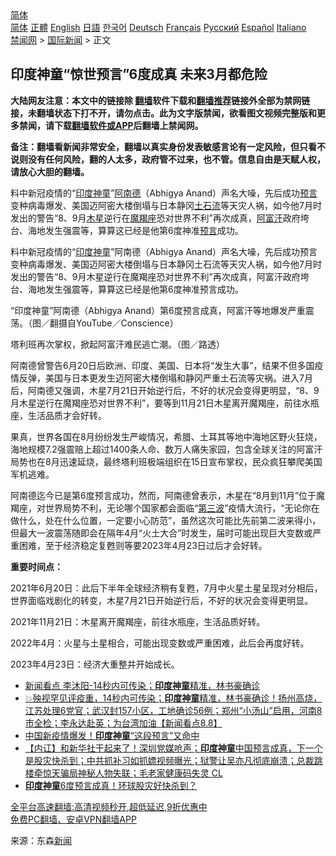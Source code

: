  <!-- 面包屑导航 --> <div class="breadcrumb"><!-- GTranslate: https://gtranslate.io/ -->  <div class="switcher notranslate">  <div class="selected">  <a href="#" onclick="return false;"> 简体</a>  </div>  <div class="option">  <a href="https://www.bannedbook.org" onclick="doGTranslate('zh-CN|zh-CN');jQuery('div.switcher div.selected a').html(jQuery(this).html());return false;" title="简体中文" class="nturl selected"> 简体</a>  <a href="https://www.bannedbook.org/zh-tw/" onclick="doGTranslate('zh-CN|zh-TW');jQuery('div.switcher div.selected a').html(jQuery(this).html());return false;" title="繁體中文" class="nturl"> 正體</a>  <a href="https://www.bannedbook.org/en/" onclick="doGTranslate('zh-CN|en');jQuery('div.switcher div.selected a').html(jQuery(this).html());return false;" title="English" class="nturl"> English</a>  <a href="https://www.bannedbook.org/ja/" onclick="doGTranslate('zh-CN|ja');jQuery('div.switcher div.selected a').html(jQuery(this).html());return false;" title="日本語" class="nturl"> 日語</a>  <a href="https://www.bannedbook.org/ko/" onclick="doGTranslate('zh-CN|ko');jQuery('div.switcher div.selected a').html(jQuery(this).html());return false;" title="한국어" class="nturl"> 한국어</a>  <a href="https://www.bannedbook.org/de/" onclick="doGTranslate('zh-CN|de');jQuery('div.switcher div.selected a').html(jQuery(this).html());return false;" title="Deutsch" class="nturl"> Deutsch</a>  <a href="https://www.bannedbook.org/fr/" onclick="doGTranslate('zh-CN|fr');jQuery('div.switcher div.selected a').html(jQuery(this).html());return false;" title="Français" class="nturl"> Français</a>  <a href="https://www.bannedbook.org/ru/" onclick="doGTranslate('zh-CN|ru');jQuery('div.switcher div.selected a').html(jQuery(this).html());return false;" title="Русский" class="nturl"> Русский</a>  <a href="https://www.bannedbook.org/es/" onclick="doGTranslate('zh-CN|es');jQuery('div.switcher div.selected a').html(jQuery(this).html());return false;" title="Español" class="nturl"> Español</a>  <a href="https://www.bannedbook.org/it/" onclick="doGTranslate('zh-CN|it');jQuery('div.switcher div.selected a').html(jQuery(this).html());return false;" title="Italiano" class="nturl"> Italiano</a>  </div>  </div>      <div class='breadcrumb-sub'><!-- Breadcrumb NavXT 6.3.0 --> <a href="https://www.bannedbook.org/" class="home">禁闻网</a> &gt; <a href="https://www.bannedbook.org/bnews/worldnews/" class="category">国际新闻</a> &gt; 正文</div></div><h2>印度神童“惊世预言”6度成真 未来3月都危险</h2> <p class="notice"><b>大陆网友注意：本文中的链接除 <a href="https://github.com/bannedbook/fanqiang" >翻墙</a>软件下载和<a href="https://github.com/killgcd/justmysocks/blob/master/README.md">翻墙推荐</a>链接外全部为禁网链接，未翻墙状态下打不开，请勿点击。此为文字版禁闻，欲看图文视频完整版和更多禁闻，请下载<a href="https://github.com/bannedbook/fanqiang">翻墙软件或APP</a>后翻墙上禁闻网。</p><p>备注：翻墙看新闻非常安全，翻墙以真实身份发表敏感言论有一定风险，但只看不说则没有任何风险，翻的人太多，政府管不过来，也不管。信息自由是天赋人权，请放心大胆的翻墙。</b></p>  <div class="entry"> <p id="summary">料中新冠疫情的“<a href="https://www.bannedbook.org/bnews/tag/%E5%8D%B0%E5%BA%A6%E7%A5%9E%E7%AB%A5/" class="st_tag internal_tag" rel="tag" title="标签 印度神童 下的日志">印度神童</a>”<a href="https://www.bannedbook.org/bnews/tag/%E9%98%BF%E5%8D%97%E5%BE%B7/" class="st_tag internal_tag" rel="tag" title="标签 阿南德 下的日志">阿南德</a>（Abhigya Anand）声名大噪，先后成功<span class='wp_keywordlink'><a href="https://www.bannedbook.org/forum5/" title="预言玄学禁书下载" rel="nofollow">预言</a></span>变种病毒爆发、美国迈阿密大楼倒塌与日本静冈<a href="https://www.bannedbook.org/bnews/tag/%e5%9c%9f%e7%9f%b3%e6%b5%81/" class="st_tag internal_tag" rel="tag" title="标签 土石流 下的日志">土石流</a>等天灾人祸，如今他7月时发出的警告“8、9月<a href="https://www.bannedbook.org/bnews/tag/%E6%9C%A8%E6%98%9F/" class="st_tag internal_tag" rel="tag" title="标签 木星 下的日志">木星</a>逆行在<a href="https://www.bannedbook.org/bnews/tag/%E9%AD%94%E7%BE%AF%E5%BA%A7/" class="st_tag internal_tag" rel="tag" title="标签 魔羯座 下的日志">魔羯座</a>恐对世界不利”再次成真，<a href="https://www.bannedbook.org/bnews/tag/%e9%98%bf%e5%af%8c%e6%b1%97/" class="st_tag internal_tag" rel="tag" title="标签 阿富汗 下的日志">阿富汗</a>政府垮台、海地发生强震等，算算这已经是他第6度神准<a href="https://www.bannedbook.org/bnews/tag/%e9%a2%84%e8%a8%80/" class="st_tag internal_tag" rel="tag" title="标签 预言 下的日志">预言</a>成功。</p> <p>料中新冠疫情的“<a href="https://www.bannedbook.org/bnews/tag/%e5%8d%b0%e5%ba%a6/" class="st_tag internal_tag" rel="tag" title="标签 印度 下的日志">印度</a><a href="https://www.bannedbook.org/bnews/tag/%e7%a5%9e%e7%ab%a5/" class="st_tag internal_tag" rel="tag" title="标签 神童 下的日志">神童</a>”阿南德（Abhigya Anand）声名大噪，先后成功预言变种病毒爆发、美国迈阿密大楼倒塌与日本静冈土石流等天灾人祸，如今他7月时发出的警告“8、9月木星逆行在魔羯座恐对世界不利”再次成真，阿富汗政府垮台、海地发生强震等，算算这已经是他第6度神准预言成功。</p> <p>“印度神童”阿南德（Abhigya Anand）第6度预言成真，阿富汗等地爆发严重震荡。（图／翻摄自YouTube／Conscience）</p>  <p>塔利班再次掌权，掀起阿富汗难民逃亡潮。（图／路透）</p> <p>阿南德曾警告6月20日后欧洲、印度、美国、日本将“发生大事”，结果不但多国疫情反弹，美国与日本更发生迈阿密大楼倒塌和静冈严重土石流等灾祸。进入7月后，阿南德又强调，木星7月21日开始逆行后，不好的状况会变得更明显，“8、9月木星逆行在魔羯座恐对世界不利”，要等到11月21日木星离开魔羯座，前往水瓶座，生活品质才会好转。</p> <p>果真，世界各国在8月纷纷发生严峻情况，希腊、土耳其等地中海地区野火狂烧，海地规模7.2强震赔上超过1400条人命、数万人痛失家园，包含全球关注的阿富汗局势也在8月迅速延烧，最终塔利班极端组织在15日宣布掌权，民众疯狂攀爬美国军机逃难。</p>  <p>阿南德迄今已是第6度预言成功，然而，阿南德曾表示，木星在“8月到11月”位于魔羯座，对世界局势不利，无论哪个国家都会面临“<span class='wp_keywordlink'><a href="https://www.bannedbook.org/forum2/topic1075.html" title="第三波——20世纪后期民主化浪潮" target="_blank">第三波</a></span>”疫情大流行，“无论你在做什么，处在什么位置，一定要小心防范”，虽然这次可能比先前第二波来得小，但最大一波震荡随即会在隔年4月“火土大合”时发生，届时可能出现巨大变数或严重困难，至于经济稳定复甦则等要2023年4月23日过后才会好转。</p> <p><strong>重要时间点：</strong></p> <p>2021年6月20日：此后下半年全球经济稍有复甦，7月中火星土星呈现对分相后，世界面临戏剧化的转变，木星7月21日开始逆行后，不好的状况会变得更明显。</p>  <p>2021年11月21日：木星离开魔羯座，前往水瓶座，生活品质好转。</p> <p>2022年4月：火星与土星相合，可能出现变数或严重困难，此后会再度好转。</p> <p>2023年4月23日：经济大重整并开始成长。</p>  <ul class='op-related-articles' title='相关阅读'> <li><a href='https://www.bannedbook.org/bnews/taiwannews/20210808/1602544.html' target='_blank'>新闻看点 李沐阳-14秒内可传染；<b>印度神童</b>精准，林书豪确诊</a></li> <li><a href='https://www.bannedbook.org/bnews/bannedvideo/20210808/1602407.html' target='_blank'>💥殃视罕见评疫重，14秒内可传染；<b>印度神童</b>精准，林书豪确诊！扬州高烧，江苏处理6党官；武汉封157小区，工地确诊56例；郑州“小汤山”启用，河南8市全检；李永达赴英；为台湾加油【新闻看点‭8.8】</a></li> <li><a href='https://www.bannedbook.org/bnews/bannedvideo/20210807/1602205.html' target='_blank'>中国新疫情爆发！<b>印度神童</b>“这段预言”又命中</a></li> <li><a href='https://www.bannedbook.org/bnews/bannedvideo/20210807/1601703.html' target='_blank'>【内讧】和新华社干起来了！深圳党媒呛声；<b>印度神童</b>中国预言成真，下一个是股灾快杀到；中共抓补习如抓嫖视频曝光；狱警让吴亦凡彻底崩溃；总裁跳楼牵惊天骗局神秘人物失联；毛老家健康码失灵 CL</a></li> <li><a href='https://www.bannedbook.org/bnews/topimagenews/20210805/1600923.html' target='_blank'><b>印度神童</b>6度预言成真！环球股灾好快杀到？</a></li> </ul> <p class="texttj"> <a href="https://github.com/bannedbook/fanqiang/wiki/V2ray%E6%9C%BA%E5%9C%BA" target="_blank">全平台高速翻墙:高清视频秒开,超低延迟,9折优惠中</a><br/> <a href="https://github.com/bannedbook/fanqiang/wiki/%E7%A6%81%E9%97%BB%E7%BD%91%E5%AE%89%E5%8D%93%E7%BF%BB%E5%A2%99%E6%96%B0%E9%97%BBAPP" target="_blank">免费PC翻墙、安卓VPN翻墙APP</a></p><p> 来源：东森<span class='wp_keywordlink_affiliate'><a href="https://www.bannedbook.org/" title="新闻">新闻</a></span> </p><a name='sharetosocial'></a>  <div style="margin-bottom:5px;padding-bottom:5px;clear:both"> <div id="archive-pix-1" class="banner-ads"> <!-- AuctionX Display platform tag START --> <div id="26318x728x90x621x_ADSLOT2" clicktrack="%%CLICK_URL_ESC%%"></div> <!-- AuctionX Display platform tag END --> </div> <div id="archive-pix-2" class="banner-ads"> <!-- AuctionX Display platform tag START --> <div id="26315x300x250x621x_ADSLOT2" clicktrack="%%CLICK_URL_ESC%%"></div> <!-- AuctionX Display platform tag END --> </div> </div>  <div id="archive-pix-1" class="banner-ads"> <!-- AuctionX Display platform tag START --> <div id="26318x728x90x621x_ADSLOT3" clicktrack="%%CLICK_URL_ESC%%"></div> <!-- AuctionX Display platform tag END --> </div> </div><!--END ENTRY--> 